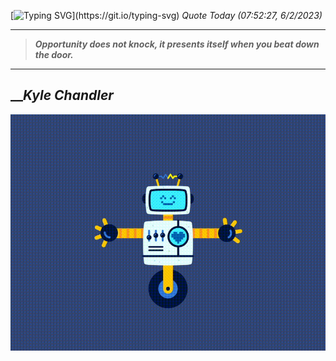 [![Typing SVG](https://readme-typing-svg.herokuapp.com?font=Press+Start+2P&color=C2F784&size=35&width=900&height=100&lines=Hello+World%2C+I'm+Hung+!)](https://git.io/typing-svg) 
_Quote Today (07:52:27, 6/2/2023)_
___
>**_Opportunity does not knock, it presents itself when you beat down the door._**
___

## __**_Kyle Chandler_**

![RobotDance](src/assets/images/robot-dancing-dribble.gif?style=center)
